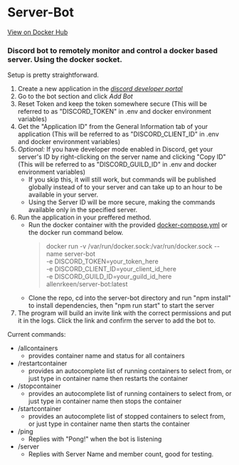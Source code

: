 
# Server-Bot

[View on Docker Hub](https://hub.docker.com/r/allenrkeen/server-bot)
### Discord bot to remotely monitor and control a docker based server. Using the docker socket.

Setup is pretty straightforward.
1. Create a new application in the *[discord developer portal](https://discord.com/developers/applications)*
2. Go to the bot section and click *Add Bot*
3. Reset Token and keep the token somewhere secure (This will be referred to as "DISCORD_TOKEN" in .env and docker environment variables)
4. Get the "Application ID" from the General Information tab of your application (This will be referred to as "DISCORD_CLIENT_ID" in .env and docker environment variables)
5. *Optional:* If you have developer mode enabled in Discord, get your server's ID by right-clicking on the server name and clicking "Copy ID" (This will be referred to as "DISCORD_GUILD_ID" in .env and docker environment variables)
   - If you skip this, it will still work, but commands will be published globally instead of to your server and can take up to an hour to be available in your server.
   - Using the Server ID will be more secure, making the commands available only in the specified server.
6. Run the application in your preffered method.
   - Run the docker container with the provided [docker-compose.yml](docker-compose.yml) or the docker run command below.
      >docker run -v /var/run/docker.sock:/var/run/docker.sock --name server-bot \
      -e DISCORD_TOKEN=your_token_here \
      -e DISCORD_CLIENT_ID=your_client_id_here \
      -e DISCORD_GUILD_ID=your_guild_id_here \
      allenrkeen/server-bot:latest
   - Clone the repo, cd into the server-bot directory and run "npm install" to install dependencies, then "npm run start" to start the server
7. The program will build an invite link with the correct permissions and put it in the logs. Click the link and confirm the server to add the bot to.


Current commands:
  - /allcontainers
    - provides container name and status for all containers
  - /restartcontainer
    - provides an autocomplete list of running containers to select from, or just type in container name then restarts the container
  - /stopcontainer
    - provides an autocomplete list of running containers to select from, or just type in container name then stops the container
  - /startcontainer
    - provides an autocomplete list of stopped containers to select from, or just type in container name then starts the container
  - /ping
    - Replies with "Pong!" when the bot is listening
  - /server
    - Replies with Server Name and member count, good for testing.
